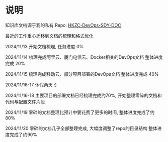 # 说明

知识库文档源于我的私有 Repo: [HKZC-DevOps-SDY-DOC](https://github.com/songdaoyuan/HKZC-DevOps-SDY-DOC)

最近的工作重心迁移到文档的梳理和格式优化

2024/11/13 开始文档梳理, 任务进度 0%

2024/11/14 梳理完成阿里云、厦门电信云、Docker相关的DevOps文档 整体进度完成 20%

2024/11/15 梳理完成移动云、部分项目部署的DevOps文档 整体进度完成 40%

2024/11/16-17 休假两天 :)

2024/11/16-18 主要项目的部署文档已经梳理完成约70%, 开始整理零碎的文档和代码与配置文件片段

2024/11/19 零碎的文档整理比预计中要花费了更多的时间, 整体进度完成了约80%

2024/11/20 零碎的文档几乎全部整理完成, 大幅度调整了repo的目录结构 整体进度完成了约90%
